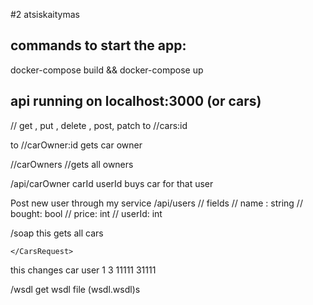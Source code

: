 #2 atsiskaitymas

## commands to start the app:

docker-compose build && docker-compose up

## api running on localhost:3000 (or cars)

// get , put , delete , post, patch
to //cars:id

to //carOwner:id
gets car owner

//carOwners
//gets all owners

/api/carOwner
carId userId
buys car for that user

Post new user through my service
/api/users
// fields
// name : string
// bought: bool
// price: int
// userId: int

/soap
this gets all cars
<Envelope xmlns="http://schemas.xmlsoap.org/soap/envelope/">

  <Body>
	<CarsRequest xmlns="http://www.examples.com/wsdl/myAwesesomeService.wsdl">

    </CarsRequest>

  </Body>
</Envelope>
this changes car user
<Envelope xmlns="http://schemas.xmlsoap.org/soap/envelope/">
  <Body>
	<carChangeOwnerRequest xmlns="http://www.examples.com/wsdl/myAwesesomeService.wsdl">
		<itemId>1</itemId>
		<userId>3</userId>
	</carChangeOwnerRequest>
  </Body>
</Envelope>

<Envelope xmlns="http://schemas.xmlsoap.org/soap/envelope/">
  <Body>
	<createUserRequest xmlns="http://www.examples.com/wsdl/myAwesesomeService.wsdl">
		<balance>11111</balance>
		<first_name>31111</first_name>
	</createUserRequest>
  </Body>
</Envelope>

/wsdl
get wsdl file (wsdl.wsdl)s
